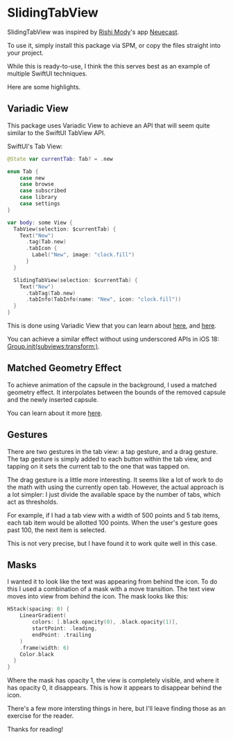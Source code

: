 # SlidingTabView

SlidingTabView was inspired by [Rishi Mody](https://www.threads.net/@rishimody?xmt=AQGz3EVpICKfdL7-hvjQY-yhsD62S_hHbuAxk6eX6WALUEo)'s app [Neuecast](https://apps.apple.com/us/app/neuecast/id6446780219).

To use it, simply install this package via SPM, or copy the files straight into your project.

While this is ready-to-use, I think the this serves best as an example of multiple SwiftUI techniques. 

Here are some highlights. 

## Variadic View
This package uses Variadic View to achieve an API that will seem quite similar to the SwiftUI TabView API. 

SwiftUI's Tab View:
```swift
@State var currentTab: Tab? = .new

enum Tab {
    case new
    case browse
    case subscribed
    case library
    case settings
}

var body: some View {
  TabView(selection: $currentTab) {
    Text("New")
      .tag(Tab.new)
      .tabIcon {
        Label("New", image: "clock.fill")
      }
  }

  SlidingTabView(selection: $currentTab) {
    Text("New")
      .tabTag(Tab.new)
      .tabInfo(TabInfo(name: "New", icon: "clock.fill"))
  }
}
```

This is done using Variadic View that you can learn about [here](https://movingparts.io/variadic-views-in-swiftui), and [here](https://chris.eidhof.nl/post/variadic-views/).

You can achieve a similar effect without using underscored APIs in iOS 18: [Group.init(subviews:transform:)](https://developer.apple.com/documentation/swiftui/group/init(subviews:transform:)).

## Matched Geometry Effect

To achieve animation of the capsule in the background, I used a matched geometry effect. It interpolates between the bounds of the removed capsule and the newly inserted capsule. 

You can learn about it more [here](https://swiftui-lab.com/matchedgeometryeffect-part1/).

## Gestures

There are two gestures in the tab view: a tap gesture, and a drag gesture. The tap gesture is simply added to each button within the tab view, and tapping on it sets the current tab to the one that was tapped on. 

The drag gesture is a little more interesting. It seems like a lot of work to do the math with using the currently open tab. However, the actual approach is a lot simpler: I just divide the available space by the number of tabs, which act as thresholds. 

For example, if I had a tab view with a width of 500 points and 5 tab items, each tab item would be allotted 100 points. When the user's gesture goes past 100, the next item is selected.

This is not very precise, but I have found it to work quite well in this case.

## Masks

I wanted it to look like the text was appearing from behind the icon. To do this I used a combination of a mask with a move transition. The text view moves into view from behind the icon. The mask looks like this: 

```swift
HStack(spacing: 0) {
    LinearGradient(
        colors: [.black.opacity(0), .black.opacity(1)],
        startPoint: .leading,
        endPoint: .trailing
    )
    .frame(width: 6)
    Color.black
  }
}
```

Where the mask has opacity 1, the view is completely visible, and where it has opacity 0, it disappears. This is how it appears to disappear behind the icon.

There's a few more intersting things in here, but I'll leave finding those as an exercise for the reader. 

Thanks for reading!
